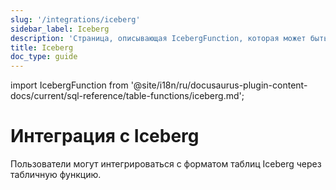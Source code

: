 ```yaml
---
slug: '/integrations/iceberg'
sidebar_label: Iceberg
description: 'Страница, описывающая IcebergFunction, которая может быть использована'
title: Iceberg
doc_type: guide
---
```

import IcebergFunction from '@site/i18n/ru/docusaurus-plugin-content-docs/current/sql-reference/table-functions/iceberg.md';


# Интеграция с Iceberg

Пользователи могут интегрироваться с форматом таблиц Iceberg через табличную функцию.

<IcebergFunction/>